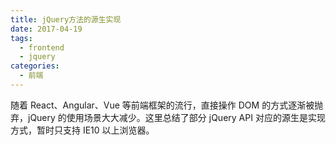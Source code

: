 ```yaml
---
title: jQuery方法的源生实现
date: 2017-04-19
tags:
  - frontend
  - jquery
categories:
  - 前端
---
```


随着 React、Angular、Vue 等前端框架的流行，直接操作 DOM 的方式逐渐被抛弃，jQuery 的使用场景大大减少。这里总结了部分 jQuery API 对应的源生是实现方式，暂时只支持 IE10 以上浏览器。

